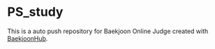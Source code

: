 # PS_study
This is a auto push repository for Baekjoon Online Judge created with [BaekjoonHub](https://github.com/BaekjoonHub/BaekjoonHub).
